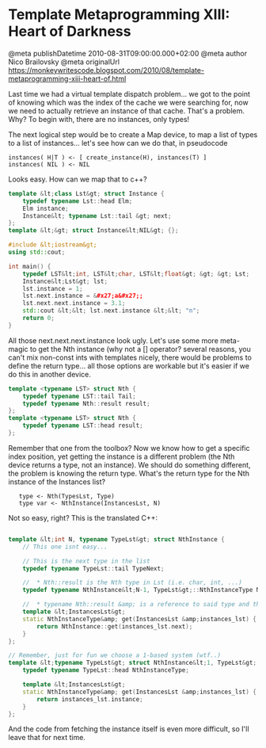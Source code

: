 # Template Metaprogramming XIII: Heart of Darkness

@meta publishDatetime 2010-08-31T09:00:00.000+02:00
@meta author Nico Brailovsky
@meta originalUrl https://monkeywritescode.blogspot.com/2010/08/template-metaprogramming-xiii-heart-of.html

Last time we had a virtual template dispatch problem... we got to the point of knowing which was the index of the cache we were searching for, now we need to actually retrieve an instance of that cache. That's a problem. Why? To begin with, there are no instances, only types!

The next logical step would be to create a Map device, to map a list of types to a list of instances... let's see how can we do that, in pseudocode

```
instances( H|T ) <- [ create_instance(H), instances(T) ]
instances( NIL ) <- NIL

```

Looks easy. How can we map that to c++?

```c++
template &lt;class Lst&gt; struct Instance {
    typedef typename Lst::head Elm;
    Elm instance;
    Instance&lt; typename Lst::tail &gt; next;
};
template &lt;&gt; struct Instance&lt;NIL&gt; {};

#include &lt;iostream&gt;
using std::cout;

int main() {
    typedef LST&lt;int, LST&lt;char, LST&lt;float&gt; &gt; &gt; Lst;
    Instance&lt;Lst&gt; lst;
    lst.instance = 1;
    lst.next.instance = &#x27;a&#x27;;
    lst.next.next.instance = 3.1;
    std::cout &lt;&lt; lst.next.instance &lt;&lt; "n";
    return 0;
}

```

All those next.next.next.instance look ugly. Let's use some more meta-magic to get the Nth instance (why not a [] operator? several reasons, you can't mix non-const ints with templates nicely, there would be problems to define the return type... all those options are workable but it's easier if we do this in another device.

```c++
template <typename LST> struct Nth {
	typedef typename LST::tail Tail;
	typedef typename Nth::result result;
};
template <typename LST> struct Nth {
	typedef typename LST::head result;
};

```

Remember that one from the toolbox? Now we know how to get a specific index position, yet getting the instance is a different problem (the Nth device returns a type, not an instance). We should do something different, the problem is knowing the return type. What's the return type for the Nth instance of the Instances list?

```
   type <- Nth(TypesLst, Type)
   type var <- NthInstance(InstancesLst, N)

```

Not so easy, right? This is the translated C++:

```c++

template &lt;int N, typename TypeLst&gt; struct NthInstance {
    // This one isnt easy...

    // This is the next type in the list
    typedef typename TypeLst::tail TypeNext;

    //  * Nth::result is the Nth type in Lst (i.e. char, int, ...)
    typedef typename NthInstance&lt;N-1, TypeLst&gt;::NthInstanceType NthInstanceType;

    //  * typename Nth::result &amp; is a reference to said type and the ret type
    template &lt;InstancesLst&gt;
    static NthInstanceType&amp; get(InstancesLst &amp;instances_lst) {
        return NthInstance::get(instances_lst.next);
    }
};

// Remember, just for fun we choose a 1-based system (wtf..)
template &lt;typename TypeLst&gt; struct NthInstance&lt;1, TypeLst&gt; {
    typedef typename TypeLst::head NthInstanceType;

    template &lt;InstancesLst&gt;
    static NthInstanceType&amp; get(InstancesLst &amp;instances_lst) {
        return instances_lst.instance;
    }
};

```

And the code from fetching the instance itself is even more difficult, so I'll leave that for next time.

